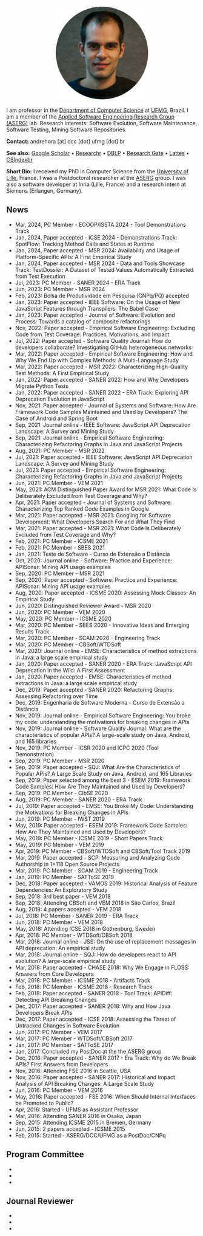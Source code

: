 <p align="center">
  <img src="/andre-hora.png" alt="Andre Hora" style="height:250px; width:250px;"/>
</p>

I am professor in the [Department of Computer Science](https://dcc.ufmg.br) at [UFMG](https://ufmg.br), Brazil. I am a member of the [Applied Software Engineering Research Group (ASERG)](http://aserg.labsoft.dcc.ufmg.br) lab. Research interests: Software Evolution, Software Maintenance, Software Testing, Mining Software Repositories.

**Contact:** andrehora [at] dcc [dot] ufmg [dot] br

**See also:** [Google Scholar](https://scholar.google.com.br/citations?user=2fwfYtQAAAAJ&hl=en) • [Researchr](https://conf.researchr.org/profile/conf/andrehora) • [DBLP](http://dblp.uni-trier.de/pers/hd/h/Hora:Andr=eacute=_C=) • [Research Gate](https://www.researchgate.net/profile/Andre_Hora) • [Lattes](http://lattes.cnpq.br/4957418183504876) • [CSIndexbr](https://csindexbr.org/authors.html?p=Andre-Hora)


**Short Bio:** I received my PhD in Computer Science from the [University of Lille](https://www.univ-lille.fr), France. I was a Postdoctoral researcher at the [ASERG](http://aserg.labsoft.dcc.ufmg.br) group. I was also a software developer at Inria (Lille, France) and a research intern at Siemens (Erlangen, Germany).

## News

- Mar, 2024, PC Member - ECOOP/ISSTA 2024 - Tool Demonstrations Track
- Jan, 2024, Paper accepted - ICSE 2024 - Demonstrations Track: SpotFlow: Tracking Method Calls and States at Runtime
- Jan, 2024, Paper accepted - MSR 2024: Availability and Usage of Platform-Specific APIs: A First
  Empirical Study
- Jan, 2024, Paper accepted - MSR 2024 - Data and Tools Showcase Track: TestDossier: A Dataset of Tested Values Automatically Extracted
  from Test Execution
- Jul, 2023: PC Member - SANER 2024 - ERA Track
- Jun, 2023: PC Member - MSR 2024
- Feb, 2023: Bolsa de Produtividade em Pesquisa (CNPq/PQ) accepted
- Jan, 2023: Paper accepted - IEEE Software: On the Usage of New JavaScript Features through Transpilers: The Babel Case
- Jan, 2023: Paper accepted - Journal of Software: Evolution and Process: Towards a catalog of composite refactorings
- Nov, 2022: Paper accepted - Empirical Software Engineering: Excluding Code from Test Coverage: Practices, Motivations, and Impact
- Jul, 2022: Paper accepted - Software Quality Journal: How do developers collaborate? Investigating GitHub heterogeneous networks
- Mar, 2022: Paper accepted - Empirical Software Engineering: How and Why We End Up with Complex Methods: A Multi-Language Study
- Mar, 2022: Paper accepted - MSR 2022: Characterizing High-Quality Test Methods: A First Empirical Study
- Jan, 2022: Paper accepted - SANER 2022: How and Why Developers Migrate Python Tests
- Jan, 2022: Paper accepted - SANER 2022 - ERA Track: Exploring API Deprecation Evolution in JavaScript
- Nov, 2021: Paper accepted - Journal of Systems and Software: How Are Framework Code Samples Maintained and Used by Developers? The Case of Android and Spring Boot
- Sep, 2021: Journal online - IEEE Software: JavaScript API Deprecation Landscape: A Survey and Mining Study
- Sep, 2021: Journal online - Empirical Software Engineering: Characterizing Refactoring Graphs in Java and JavaScript Projects
- Aug, 2021: PC Member - MSR 2022
- Jul, 2021: Paper accepted - IEEE Software: JavaScript API Deprecation Landscape: A Survey and Mining Study
- Jul, 2021: Paper accepted - Empirical Software Engineering: Characterizing Refactoring Graphs in Java and JavaScript Projects
- Jun, 2021: PC Member - VEM 2021
- May, 2021: ACM Distinguished Paper Award for MSR 2021: What Code Is Deliberately Excluded from Test Coverage and Why?
- Apr, 2021: Paper accepted - Journal of Systems and Software: Characterizing Top Ranked Code Examples in Google
- Mar, 2021: Paper accepted - MSR 2021: Googling for Software Development: What Developers Search For and What They Find
- Mar, 2021: Paper accepted - MSR 2021: What Code Is Deliberately Excluded from Test Coverage and Why?
- Feb, 2021: PC Member - ICSME 2021
- Feb, 2021: PC Member - SBES 2021
- Jan, 2021: Teste de Software - Curso de Extensão a Distância
- Oct, 2020: Journal online - Software: Practice and Experience: APISonar: Mining API usage examples
- Sep, 2020: PC Member - MSR 2021
- Sep, 2020: Paper accepted - Software: Practice and Experience: APISonar: Mining API usage examples
- Aug, 2020: Paper accepted - ICSME 2020: Assessing Mock Classes: An Empirical Study
- Jun, 2020: Distinguished Reviewer Award - MSR 2020
- Jun, 2020: PC Member - VEM 2020
- May, 2020: PC Member - ICSME 2020
- Mar, 2020: PC Member - SBES 2020 - Innovative Ideas and Emerging Results Track
- Mar, 2020: PC Member - SCAM 2020 - Engineering Track
- Mar, 2020: PC Member - CBSoft/WTDSoft
- Mar, 2020: Journal online - EMSE: Characteristics of method extractions in Java: a large scale empirical study
- Jan, 2020: Paper accepted - SANER 2020 - ERA Track: JavaScript API Deprecation in the Wild: A First Assessment
- Jan, 2020: Paper accepted - EMSE: Characteristics of method extractions in Java: a large scale empirical study
- Dec, 2019: Paper accepted - SANER 2020: Refactoring Graphs: Assessing Refactoring over Time
- Dec, 2019: Engenharia de Software Moderna - Curso de Extensão a Distância
- Nov, 2019: Journal online - Empirical Software Engineering: You broke my code: understanding the motivations for breaking changes in APIs
- Nov, 2019: Journal online - Software Quality Journal: What are the characteristics of popular APIs? A large-scale study on Java, Android, and 165 libraries
- Nov, 2019: PC Member - ICSR 2020 and ICPC 2020 (Tool Demonstration)
- Sep, 2019: PC Member - MSR 2020
- Sep, 2019: Paper accepted - SQJ: What Are the Characteristics of Popular APIs? A Large Scale Study on Java, Android, and 165 Libraries
- Sep, 2019: Paper selected among the best 3 - ESEM 2019: Framework Code Samples: How Are They Maintained and Used by Developers?
- Sep, 2019: PC Member - CIbSE 2020
- Aug, 2019: PC Member - SANER 2020 - ERA Track
- Jul, 2019: Paper accepted - EMSE: You Broke My Code: Understanding the Motivations for Breaking Changes in APIs
- Jun, 2019: PC Member - IWST 2019
- May, 2019: Paper accepted - ESEM 2019: Framework Code Samples: How Are They Maintained and Used by Developers?
- May, 2019: PC Member - ICSME 2019 - Short Papers Track
- May, 2019: PC Member - VEM 2019
- Apr, 2019: PC Member - CBSoft/WTDSoft and CBSoft/Tool Track 2019
- Mar, 2019: Paper accepted - SCP: Measuring and Analyzing Code Authorship in 1+118 Open Source Projects
- Mar, 2019: PC Member - SCAM 2019 - Engineering Track
- Jan, 2019: PC Member - SATToSE 2019
- Dec, 2018: Paper accepted - VAMOS 2019: Historical Analysis of Feature Dependencies: An Exploratory Study
- Sep, 2018: 3rd best paper - VEM 2018
- Sep, 2018: Attending CBSoft and VEM 2018 in São Carlos, Brazil
- Aug, 2018: 4 papers accepted - VEM 2018
- Jul, 2018: PC Member - SANER 2019 - ERA Track
- Jun, 2018: PC Member - VEM 2018
- May, 2018: Attending ICSE 2018 in Gothenburg, Sweden
- Apr, 2018: PC Member - WTDSoft/CBSoft 2018
- Mar, 2018: Journal online - JSS: On the use of replacement messages in API deprecation: An empirical study
- Mar, 2018: Journal online - SQJ: How do developers react to API evolution? A large-scale empirical study
- Mar, 2018: Paper accepted - CHASE 2018: Why We Engage in FLOSS: Answers from Core Developers
- Mar, 2018: PC Member - ICSME 2018 - Artifacts Track
- Feb, 2018: PC Member - ICSME 2018 - Research Track
- Feb, 2018: Paper accepted - SANER 2018 - Tool Track: APIDiff: Detecting API Breaking Changes
- Dec, 2017: Paper accepted - SANER 2018: Why and How Java Developers Break APIs
- Dec, 2017: Paper accepted - ICSE 2018: Assessing the Threat of Untracked Changes in Software Evolution
- Jun, 2017: PC Member - VEM 2017
- Mar, 2017: PC Member - WTDSoft/CBSoft 2017
- Jan, 2017: PC Member - SATToSE 2017
- Jan, 2017: Concluded my PostDoc at the the ASERG group
- Dec, 2016: Paper accepted - SANER 2017 - Era Track: Why do We Break APIs? First Answers from Developers
- Nov, 2016: Attending FSE 2016 in Seattle, USA
- Nov, 2016: Paper accepted - SANER 2017: Historical and Impact Analysis of API Breaking Changes: A Large Scale Study
- Jun, 2016: PC Member - VEM 2016
- May, 2016: Paper accepted - FSE 2016: When Should Internal Interfaces be Promoted to Public?
- Apr, 2016: Started - UFMS as Assistant Professor
- Mar, 2016: Attending SANER 2016 in Osaka, Japan
- Sep, 2015: Attending ICSME 2015 in Bremen, Germany
- Jun, 2015: 2 papers accepted - ICSME 2015
- Feb, 2015: Started - ASERG/DCC/UFMG as a PostDoc/CNPq

## Program Committee

-
-
-

## Journal Reviewer

-
-
-

